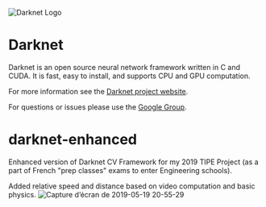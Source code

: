 ![Darknet Logo](http://pjreddie.com/media/files/darknet-black-small.png)

# Darknet #
Darknet is an open source neural network framework written in C and CUDA. It is fast, easy to install, and supports CPU and GPU computation.

For more information see the [Darknet project website](http://pjreddie.com/darknet).

For questions or issues please use the [Google Group](https://groups.google.com/forum/#!forum/darknet).

# darknet-enhanced
Enhanced version of Darknet CV Framework for my 2019 TIPE Project (as a part of French "prep classes" exams to enter Engineering schools).

Added relative speed and distance based on video computation and basic physics.
![Capture d’écran de 2019-05-19 20-55-29](https://user-images.githubusercontent.com/11465777/143270820-bf1b6ff9-69cd-4e8f-9597-28380a8756d5.png)
